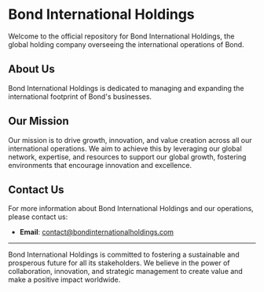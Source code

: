 # Bond International Holdings

Welcome to the official repository for Bond International Holdings, the global holding company overseeing the international operations of Bond. 

## About Us

Bond International Holdings is dedicated to managing and expanding the international footprint of Bond's businesses. 

## Our Mission

Our mission is to drive growth, innovation, and value creation across all our international operations. We aim to achieve this by leveraging our global network, expertise, and resources to support our global growth, fostering environments that encourage innovation and excellence.


## Contact Us

For more information about Bond International Holdings and our operations, please contact us:

- **Email**: contact@bondinternationalholdings.com

---

Bond International Holdings is committed to fostering a sustainable and prosperous future for all its stakeholders. We believe in the power of collaboration, innovation, and strategic management to create value and make a positive impact worldwide.

